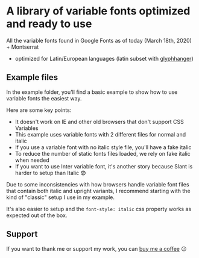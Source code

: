 # A library of variable fonts optimized and ready to use

All the variable fonts found in Google Fonts as of today (March 18th, 2020) + Montserrat

- optimized for Latin/European languages (latin subset with [glyphhanger](https://github.com/filamentgroup/glyphhanger))

## Example files

In the example folder, you'll find a basic example to show how to use variable fonts the easiest way.

Here are some key points:

- It doesn't work on IE and other old browsers that don't support CSS Variables
- This example uses variable fonts with 2 different files for normal and italic
- If you use a variable font with no italic style file, you'll have a fake italic
- To reduce the number of static fonts files loaded, we rely on fake italic when needed
- If you want to use Inter variable font, it's another story because Slant is harder to setup than Italic 😨

Due to some inconsistencies with how browsers handle variable font files that contain both italic and upright variants, I recommend starting with the kind of "classic" setup I use in my example.

It's also easier to setup and the `font-style: italic` css property works as expected out of the box.

## Support

If you want to thank me or support my work, you can [buy me a coffee](https://www.buymeacoffee.com/willdante) 😉
